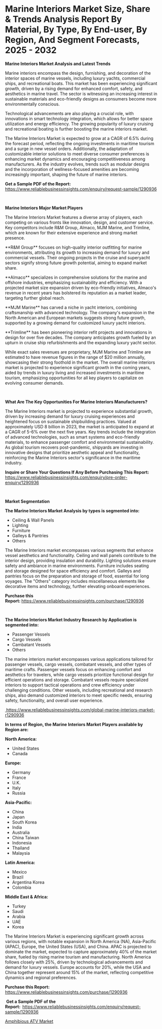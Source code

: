 <p><h1>Marine Interiors Market Size, Share & Trends Analysis Report By Material, By Type, By End-user, By Region, And Segment Forecasts, 2025 - 2032</h1></p><p><strong>Marine Interiors Market Analysis and Latest Trends</strong></p>
<p><p>Marine interiors encompass the design, furnishing, and decoration of the interior spaces of marine vessels, including luxury yachts, commercial ships, and recreational boats. This market has been experiencing significant growth, driven by a rising demand for enhanced comfort, safety, and aesthetics in marine travel. The sector is witnessing an increasing interest in sustainable materials and eco-friendly designs as consumers become more environmentally conscious. </p><p>Technological advancements are also playing a crucial role, with innovations in smart technology integration, which allows for better space utilization and energy efficiency. The growing popularity of luxury cruising and recreational boating is further boosting the marine interiors market. </p><p>The Marine Interiors Market is expected to grow at a CAGR of 6.5% during the forecast period, reflecting the ongoing investments in maritime tourism and a surge in new vessel orders. Additionally, the adaptation of customizable interior solutions to meet diverse consumer preferences is enhancing market dynamics and encouraging competitiveness among manufacturers. As the industry evolves, trends such as modular designs and the incorporation of wellness-focused amenities are becoming increasingly important, shaping the future of marine interiors.</p></p>
<p><strong>Get a Sample PDF of the Report:&nbsp;</strong> <a href="https://www.reliablebusinessinsights.com/enquiry/request-sample/1290936?utm_campaign=3000&utm_medium=2&utm_source=Github&utm_content=ia&utm_term=30032025&utm_id=marine-interiors">https://www.reliablebusinessinsights.com/enquiry/request-sample/1290936</a></p>
<p>&nbsp;</p>
<p><strong>Marine Interiors Major Market Players</strong></p>
<p><p>The Marine Interiors Market features a diverse array of players, each competing on various fronts like innovation, design, and customer service. Key competitors include R&M Group, Almaco, MJM Marine, and Trimline, which are known for their extensive experience and strong market presence.</p><p>**R&M Group** focuses on high-quality interior outfitting for marine environments, attributing its growth to increasing demand for luxury and commercial vessels. Their ongoing projects in the cruise and superyacht sectors signify strong future growth potential, aiming to expand market share.</p><p>**Almaco** specializes in comprehensive solutions for the marine and offshore industries, emphasizing sustainability and efficiency. With a projected market size expansion driven by eco-friendly initiatives, Almaco's revenue in recent years has bolstered its reputation as a market leader, targeting further global reach.</p><p>**MJM Marine** has carved a niche in yacht interiors, combining craftsmanship with advanced technology. The company's expansion in the North American and European markets suggests strong future growth, supported by a growing demand for customized luxury yacht interiors.</p><p>**Trimline** has been pioneering interior refit projects and innovations in design for over five decades. The company anticipates growth fueled by an upturn in cruise ship refurbishments and the expanding luxury yacht sector.</p><p>While exact sales revenues are proprietary, MJM Marine and Trimline are estimated to have revenue figures in the range of $20 million annually, showcasing their strong foothold in the market. The overall marine interiors market is projected to experience significant growth in the coming years, aided by trends in luxury living and increased investments in maritime tourism, emphasizing opportunities for all key players to capitalize on evolving consumer demands.</p></p>
<p>&nbsp;</p>
<p><strong>What Are The Key Opportunities For Marine Interiors Manufacturers?</strong></p>
<p><p>The Marine Interiors market is projected to experience substantial growth, driven by increasing demand for luxury cruising experiences and heightened focus on sustainable shipbuilding practices. Valued at approximately USD 8 billion in 2023, the market is anticipated to expand at a CAGR of 5-6% over the next five years. Key trends include the integration of advanced technologies, such as smart systems and eco-friendly materials, to enhance passenger comfort and environmental sustainability. As global tourism recovers post-pandemic, shipyards are investing in innovative designs that prioritize aesthetic appeal and functionality, reinforcing the Marine Interiors sector's significance in the maritime industry.</p></p>
<p><strong>Inquire or Share Your Questions If Any Before Purchasing This Report:</strong> <a href="https://www.reliablebusinessinsights.com/enquiry/pre-order-enquiry/1290936?utm_campaign=3000&utm_medium=2&utm_source=Github&utm_content=ia&utm_term=30032025&utm_id=marine-interiors">https://www.reliablebusinessinsights.com/enquiry/pre-order-enquiry/1290936</a></p>
<p>&nbsp;</p>
<p><strong>Market Segmentation</strong></p>
<p><strong>The Marine Interiors Market Analysis by types is segmented into:</strong></p>
<p><ul><li>Ceiling & Wall Panels</li><li>Lighting</li><li>Furniture</li><li>Galleys & Pantries</li><li>Others</li></ul></p>
<p><p>The Marine Interiors market encompasses various segments that enhance vessel aesthetics and functionality. Ceiling and wall panels contribute to the interior design, providing insulation and durability. Lighting solutions ensure safety and ambiance in marine environments. Furniture includes seating and storage designed for space efficiency and comfort. Galleys and pantries focus on the preparation and storage of food, essential for long voyages. The "Others" category includes miscellaneous elements like decorative items and technology, further elevating onboard experiences.</p></p>
<p><strong>Purchase this Report:&nbsp;</strong><a href="https://www.reliablebusinessinsights.com/purchase/1290936?utm_campaign=3000&utm_medium=2&utm_source=Github&utm_content=ia&utm_term=30032025&utm_id=marine-interiors">https://www.reliablebusinessinsights.com/purchase/1290936</a></p>
<p>&nbsp;</p>
<p><strong>The Marine Interiors Market Industry Research by Application is segmented into:</strong></p>
<p><ul><li>Passenger Vessels</li><li>Cargo Vessels</li><li>Cambatant Vessels</li><li>Others</li></ul></p>
<p><p>The marine interiors market encompasses various applications tailored for passenger vessels, cargo vessels, combatant vessels, and other types of maritime crafts. Passenger vessels focus on enhancing comfort and aesthetics for travelers, while cargo vessels prioritize functional design for efficient operations and storage. Combatant vessels require specialized interiors to support tactical operations and crew efficiency under challenging conditions. Other vessels, including recreational and research ships, also demand customized interiors to meet specific needs, ensuring safety, functionality, and overall user experience.</p></p>
<p><a href="https://www.reliablebusinessinsights.com/global-marine-interiors-market-r1290936?utm_campaign=3000&utm_medium=2&utm_source=Github&utm_content=ia&utm_term=30032025&utm_id=marine-interiors">&nbsp;https://www.reliablebusinessinsights.com/global-marine-interiors-market-r1290936</a></p>
<p><strong>In terms of Region, the Marine Interiors Market Players available by Region are:</strong></p>
<p>
    <p> <strong> North America: </strong>
        <ul>
            <li>United States</li>
            <li>Canada</li>
        </ul>
        </p> 
    <p> <strong> Europe: </strong>
        <ul>
            <li>Germany</li>
            <li>France</li>
            <li>U.K.</li>
            <li>Italy</li>
            <li>Russia</li>
        </ul>
        </p> 
    <p> <strong> Asia-Pacific: </strong>
        <ul>
            <li>China</li>
            <li>Japan</li>
            <li>South Korea</li>
            <li>India</li>
            <li>Australia</li>
            <li>China Taiwan</li>
            <li>Indonesia</li>
            <li>Thailand</li>
            <li>Malaysia</li>
        </ul>
        </p> 
    <p> <strong> Latin America: </strong>
        <ul>
            <li>Mexico</li>
            <li>Brazil</li>
            <li>Argentina Korea</li>
            <li>Colombia</li>
        </ul>
        </p> 
    <p> <strong> Middle East & Africa: </strong>
        <ul>
            <li>Turkey</li>
            <li>Saudi</li>
            <li>Arabia</li>
            <li>UAE</li>
            <li>Korea</li>
        </ul>
    </p>
    </p>
<p><p>The Marine Interiors Market is experiencing significant growth across various regions, with notable expansion in North America (NA), Asia-Pacific (APAC), Europe, the United States (USA), and China. APAC is projected to dominate the market, expected to capture approximately 40% of the market share, fueled by rising marine tourism and manufacturing. North America follows closely with 25%, driven by technological advancements and demand for luxury vessels. Europe accounts for 20%, while the USA and China together represent around 15% of the market, reflecting competitive dynamics and regional preferences.</p></p>
<p><strong>Purchase this Report: </strong><a href="https://www.reliablebusinessinsights.com/purchase/1290936?utm_campaign=3000&utm_medium=2&utm_source=Github&utm_content=ia&utm_term=30032025&utm_id=marine-interiors">https://www.reliablebusinessinsights.com/purchase/1290936</a></p>
<p>&nbsp;<strong>Get a Sample PDF of the Report:&nbsp;&nbsp;</strong><a href="https://www.reliablebusinessinsights.com/enquiry/request-sample/1290936?utm_campaign=3000&utm_medium=2&utm_source=Github&utm_content=ia&utm_term=30032025&utm_id=marine-interiors">https://www.reliablebusinessinsights.com/enquiry/request-sample/1290936</a></p>
<p><strong></strong></p>
<p><p><a href="https://github.com/momossidram/Market-Research-Report-List-1/blob/main/amphibious-atv-market.md?utm_campaign=3000&utm_medium=2&utm_source=Github&utm_content=ia&utm_term=30032025&utm_id=marine-interiors">Amphibious ATV Market</a></p></p>